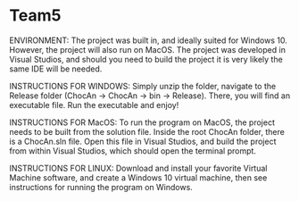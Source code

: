 # Team5
ENVIRONMENT:
The project was built in, and ideally suited for Windows 10. However, the project will also run on MacOS. The project was developed in Visual Studios, and should you need to build the project it is very likely the same IDE will be needed. 

INSTRUCTIONS FOR WINDOWS:
Simply unzip the folder, navigate to the Release folder (ChocAn -> ChocAn -> bin -> Release). There, you will find an executable file. Run the executable and enjoy!


INSTRUCTIONS FOR MacOS:
To run the program on MacOS, the project needs to be built from the solution file. Inside the root ChocAn folder, there is a ChocAn.sln file. Open this file in Visual Studios, and build the project from within Visual Studios, which should open the terminal prompt.

INSTRUCTIONS FOR LINUX:
Download and install your favorite Virtual Machine software, and create a Windows 10 virtual machine, then see instructions for running the program on Windows. 
